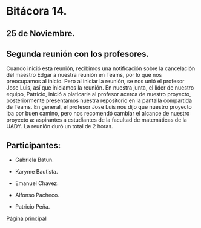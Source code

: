 # Bitácora 14.

## 25 de Noviembre.

## Segunda reunión con los profesores.

Cuando inició esta reunión, recibimos una notificación sobre la cancelación del maestro Edgar a nuestra reunión en Teams, por lo que nos preocupamos al inicio. Pero al iniciar la reunión, se nos unió el profesor Jose Luis, así que iniciamos la reunión.
En nuestra junta, el líder de nuestro equipo, Patricio, inició a platicarle al profesor acerca de nuestro proyecto, posteriormente presentamos nuestra repositorio en la pantalla compartida de Teams. En general, el profesor Jose Luis nos dijo que nuestro proyecto iba por buen camino,
pero nos recomendó cambiar el alcance de nuestro proyecto a: aspirantes a estudiantes de la facultad de matemáticas de la UADY. La reunión duró un total de 2 horas.

## Participantes:

- Gabriela Batun.

- Karyme Bautista.

- Emanuel Chavez.

- Alfonso Pacheco.

- Patricio Peña.

[Página principal](https://github.com/Equipo-13FIS/Ingenieria-en-linea)
